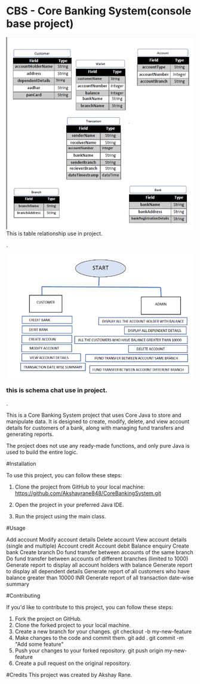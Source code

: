 
# CBS - Core Banking System(console base project)

![TABLES](https://github.com/Akshayrane848/CoreBankingSystem/blob/main/Images/chema.PNG)
This is table relationship use in project. 

.


![FLOW](https://github.com/Akshayrane848/CoreBankingSystem/blob/main/Images/flow%20chat.PNG)
### this is schema chat use in project.

.


This is a Core Banking System project that uses Core Java to store and manipulate data. It is designed to create, modify, delete, and view account details for customers of a bank, along with managing fund transfers and generating reports. 

The project does not use any ready-made functions, and only pure Java is used to build the entire logic.


#Installation

To use this project, you can follow these steps:

1. Clone the project from GitHub to your local machine:
https://github.com/Akshayrane848/CoreBankingSystem.git

2. Open the project in your preferred Java IDE.

3. Run the project using the main class.

#Usage

Add account
Modify account details
Delete account
View account details (single and multiple)
Account credit
Account debit
Balance enquiry
Create bank
Create branch
Do fund transfer between accounts of the same branch
Do fund transfer between accounts of different branches (limited to 1000)
Generate report to display all account holders with balance
Generate report to display all dependent details
Generate report of all customers who have balance greater than 10000 INR
Generate report of all transaction date-wise summary



#Contributing

If you'd like to contribute to this project, you can follow these steps:
1. Fork the project on GitHub.
2. Clone the forked project to your local machine.
3. Create a new branch for your changes.
    git checkout -b my-new-feature
4. Make changes to the code and commit them.
    git add .
    git commit -m "Add some feature"
5. Push your changes to your forked repository.
   git push origin my-new-feature
6. Create a pull request on the original repository.

#Credits
This project was created by Akshay Rane.
